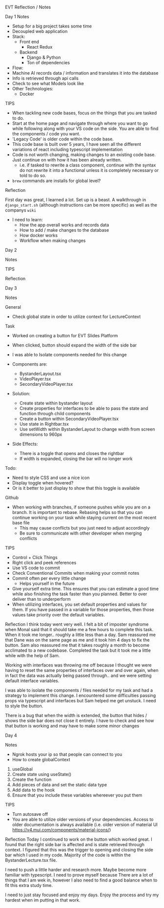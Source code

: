 EVT Reflection / Notes

Day 1
Notes

- Setup for a big project takes some time
- Decoupled web application
- Stack:
	- Front end
		- React Redux
	- Backend
		- Django & Python
		- Ton of dependencies
- Flow: 
- Machine AI records data / information and  translates it into the database
- Info is retrieved through api calls
- Check to see what Models look like
- Other Technologies:
	- Docker

TIPS

- When tackling new code bases, focus on the things that you are tasked to do.
- Start at the home page and navigate through where you want to go while following along with your VS code on the side. You are able to find the components / code you want.
- 'Legacy Code' is older code within the code base.
- This code base is built over 5 years, I have seen all the different variations of react including typescript implementation
- Code is not worth changing, making changes to an existing code base. Just continue on with how it has been already written.
	- i.e. if tasked to rewrite a class component, continue with the syntax do not rewrite it into a functional unless it is completely necessary or told to do so.
- `brew` commands are installs for global level?

Reflection

First day was great, I learned a lot. Set up is a beast. A walkthrough in `django_start.sh` (although instructions can be more specific) as well as the companys `wiki`
- I need to learn:
	- How the app overall works and records data
	- How to add / make changes to the database
	- How docker works
	- Workflow when making changes

Day 2

Notes

TIPS

Reflection


Day 3

Notes

General

- Check global state in order to utilize context for LectureContext

Task
- Worked on creating a button for EVT Slides Platform
- When clicked, button should expand the width of the side bar
- I was able to Isolate components needed for this change

- Components are:
	- BystanderLayout.tsx
	- VideoPlayer.tsx
	- SecondaryVideoPlayer.tsx
- Solution:
	- Create state within bystander layout
	- Create properties for interfaces to be able to pass the state and function through child components
	- Create a button within SecondaryVideoPlayer.tsx
	- Use state in Rightbar.tsx
	- Use setWidth within BystanderLayout to change width from screen dimensions to 960px

- Side Effects:
	- There is a toggle that opens and closes the rightbar
	- If width is expanded, closing the bar will no longer work

Todo:
- Need to style CSS and use a nice icon
- Display toggle when hovered?
- Or is it better to just display to show that this toggle is available

Github
- When working with branches, if someone pushes while you are on a branch. It is important to rebase. Rebasing helps so that you can continue working on your task while staying current on the most recent base file
	- This may cause conflicts but you just need to adjust accordingly
	- Be sure to communicate with other developer when merging conflicts


TIPS
- Control + Click Things
- Right click and peek references
- Use VS code to commit
- Check Conventional Commits when making your commit notes
- Commit often per every little change
	- Helps yourself in the future
- Give yourself extra time. This ensures that you can estimate a good time while also finishing the task faster than you planned. Better to over deliver than to underperform
- When utilizing interfaces, you set default properties and values for them. If you have passed in a variable for those properties, then those values take priority over the default variables.


Reflection
I think today went very well. I felt a bit of imposter syndrome when Monal said that it should take me a few hours to complete this task. When it took me longer.. roughly a little less than a day. Sam reassured me that Dane was on the same page as me and it took him 4 days to fix the button. Sam also reassured me that it takes roughly a month to become acclimated to a new codebase. Completed the task but it took me a little while with the help of Sam.

Working with interfaces was throwing me off because I thought we were having to reset the same properties of interfaces over and over again, when in fact the data was actually being passed through.. and we were setting default interface variables.

I was able to isolate the components / files needed for my task and had a strategy to implement this change. I encountered some difficulties passing props via typescript and interfaces but Sam helped me get unstuck. I need to style the button.

There is a bug that when the width is extended, the button that hides / shows the side bar does not close it entirely. I have to check and see how that button is working and may have to make some minor changes

Day 4

Notes
- Ngrok hosts your ip so that people can connect to you
- How to create globalContext
1. useGlobal
2. Create state using useState()
3. Create the function
4. Add pieces of data and set the static data type
5. Add data to the hook
6. Ensure that you include these variables whereever you put them

TIPS
- Turn autosave off
- You are able to utilize older versions of your dependencies. Access to older documentation is always available (i.e. older version of material UI https://v4.mui.com/components/material-icons/)

Reflection
Today I continued to work on the button which worked great. I found that the right side bar is affected and is state retrieved through context. I figured that this was the trigger to opening and closing the side bar which I used in my code. Majority of the code is within the BystanderLecture.tsx file.

I need to push a little harder and research more. Maybe become more familiar with typescript. I need to prove myself because There are a lot of things that I am wek in, however I also need to find a good balance when to fit this extra study time.

I need to just stay focused and enjoy my days. Enjoy the process and try my hardest when im putting in that work.

